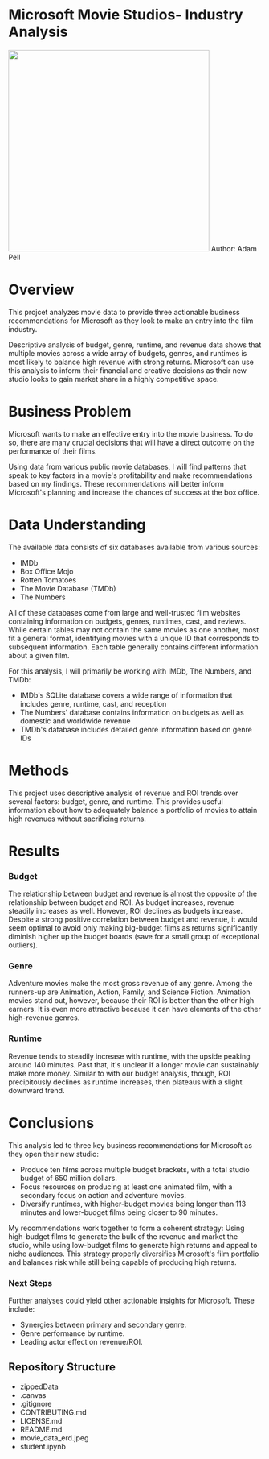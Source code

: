 # Microsoft Movie Studios- Industry Analysis
<img src="https://logos-world.net/wp-content/uploads/2020/09/Microsoft-Logo.png" width="400">
Author: Adam Pell

# Overview

This projcet analyzes movie data to provide three actionable business recommendations for Microsoft as they look to make an entry into the film industry.

Descriptive analysis of budget, genre, runtime, and revenue data shows that multiple movies across a wide array of budgets, genres, and runtimes is most likely to balance high revenue with strong returns. Microsoft can use this analysis to inform their financial and creative decisions as their new studio looks to gain market share in a highly competitive space.

# Business Problem

Microsoft wants to make an effective entry into the movie business. To do so, there are many crucial decisions that will have a direct outcome on the performance of their films.

Using data from various public movie databases, I will find patterns that speak to key factors in a movie's profitability and make recommendations based on my findings. These recommendations will better inform Microsoft's planning and increase the chances of success at the box office.

# Data Understanding

The available data consists of six databases available from various sources:

- IMDb
- Box Office Mojo
- Rotten Tomatoes
- The Movie Database (TMDb)
- The Numbers

All of these databases come from large and well-trusted film websites containing information on budgets, genres, runtimes, cast, and reviews. While certain tables may not contain the same movies as one another, most fit a general format, identifying movies with a unique ID that corresponds to subsequent information. Each table generally contains different information about a given film.

For this analysis, I will primarily be working with IMDb, The Numbers, and TMDb:

- IMDb's SQLite database covers a wide range of information that includes genre, runtime, cast, and reception
- The Numbers' database contains information on budgets as well as domestic and worldwide revenue
- TMDb's database includes detailed genre information based on genre IDs

# Methods

This project uses descriptive analysis of revenue and ROI trends over several factors: budget, genre, and runtime. This provides useful information about how to adequately balance a portfolio of movies to attain high revenues without sacrificing returns.

# Results

### Budget

The relationship between budget and revenue is almost the opposite of the relationship between budget and ROI. As budget increases, revenue steadily increases as well. However, ROI declines as budgets increase. Despite a strong positive correlation between budget and revenue, it would seem optimal to avoid only making big-budget films as returns significantly diminish higher up the budget boards (save for a small group of exceptional outliers). 

### Genre

Adventure movies make the most gross revenue of any genre. Among the runners-up are Animation, Action, Family, and Science Fiction. Animation movies stand out, however, because their ROI is better than the other high earners. It is even more attractive because it can have elements of the other high-revenue genres.

### Runtime

Revenue tends to steadily increase with runtime, with the upside peaking around 140 minutes. Past that, it's unclear if a longer movie can sustainably make more money. Similar to with our budget analysis, though, ROI precipitously declines as runtime increases, then plateaus with a slight downward trend.

# Conclusions

This analysis led to three key business recommendations for Microsoft as they open their new studio:
- Produce ten films across multiple budget brackets, with a total studio budget of 650 million dollars.
- Focus resources on producing at least one animated film, with a secondary focus on action and adventure movies.
- Diversify runtimes, with higher-budget movies being longer than 113 minutes and lower-budget films being closer to 90 minutes.

My recommendations work together to form a coherent strategy: Using high-budget films to generate the bulk of the revenue and market the studio, while using low-budget films to generate high returns and appeal to niche audiences. This strategy properly diversifies Microsoft's film portfolio and balances risk while still being capable of producing high returns.

### Next Steps

Further analyses could yield other actionable insights for Microsoft. These include:
- Synergies between primary and secondary genre.
- Genre performance by runtime.
- Leading actor effect on revenue/ROI.
    
## Repository Structure
   
   - zippedData
   - .canvas
   - .gitignore
   - CONTRIBUTING.md
   - LICENSE.md
   - README.md
   - movie_data_erd.jpeg
   - student.ipynb

